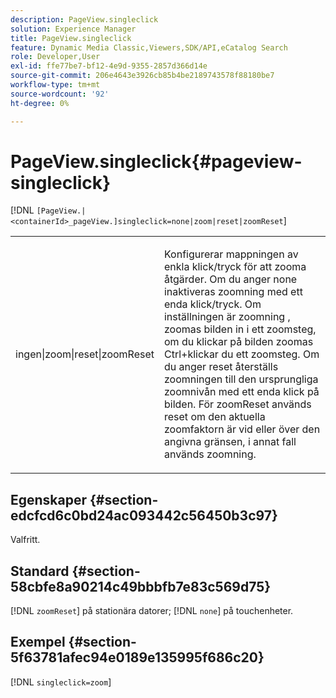 ```yaml
---
description: PageView.singleclick
solution: Experience Manager
title: PageView.singleclick
feature: Dynamic Media Classic,Viewers,SDK/API,eCatalog Search
role: Developer,User
exl-id: ffe77be7-bf12-4e9d-9355-2857d366d14e
source-git-commit: 206e4643e3926cb85b4be2189743578f88180be7
workflow-type: tm+mt
source-wordcount: '92'
ht-degree: 0%

---
```


# PageView.singleclick{#pageview-singleclick}

[!DNL `[PageView.|<containerId>_pageView.]singleclick=none|zoom|reset|zoomReset`]

<table id="table_5654736F216D4ABC9FC783F83E0BBA03"> 
 <tbody> 
  <tr> 
   <td colname="col1"> <p> <span class="codeph"> ingen|zoom|reset|zoomReset </span> </p> </td> 
   <td colname="col2"> <p> Konfigurerar mappningen av enkla klick/tryck för att zooma åtgärder. Om du anger <span class="codeph"> none </span> inaktiveras zoomning med ett enda klick/tryck. Om inställningen är <span class="codeph"> zoomning </span>, zoomas bilden in i ett zoomsteg, om du klickar på bilden zoomas Ctrl+klickar du ett zoomsteg. Om du anger <span class="codeph"> reset </span> återställs zoomningen till den ursprungliga zoomnivån med ett enda klick på bilden. För <span class="codeph"> zoomReset </span> används reset om den aktuella zoomfaktorn är vid eller över den angivna gränsen, i annat fall används zoomning. </p> </td> 
  </tr> 
 </tbody> 
</table>

## Egenskaper {#section-edcfcd6c0bd24ac093442c56450b3c97}

Valfritt.

## Standard {#section-58cbfe8a90214c49bbbfb7e83c569d75}

[!DNL `zoomReset`] på stationära datorer; [!DNL `none`] på touchenheter.

## Exempel {#section-5f63781afec94e0189e135995f686c20}

[!DNL `singleclick=zoom`]
